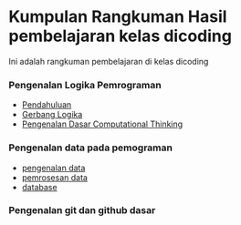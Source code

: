 # Kumpulan Rangkuman Hasil pembelajaran kelas dicoding

Ini adalah rangkuman pembelajaran di kelas dicoding
 
### **Pengenalan Logika Pemrograman**

- [Pendahuluan](https://github.com/Y4zidd/dicoding_class/blob/main/rangkuman%20(Pengenalan%20ke%20Logika%20Pemrograman%20(Programming%20Logic%20101))/pendahuluan_logika.md)
- [Gerbang Logika](https://github.com/Y4zidd/dicoding_class/blob/main/rangkuman%20(Pengenalan%20ke%20Logika%20Pemrograman%20(Programming%20Logic%20101))/gerbang_logika.md)
- [Pengenalan Dasar Computational Thinking](https://github.com/Y4zidd/dicoding_class/blob/main/rangkuman%20(Pengenalan%20ke%20Logika%20Pemrograman%20(Programming%20Logic%20101))/Computational_Thinking.md)

### **Pengenalan data pada pemograman**
- [pengenalan data](https://github.com/Y4zidd/dicoding_class/blob/main/rangkuman(Pengenalan%20Data%20pada%20Pemrograman%20(Data%20101))/pengenalan_data.md)
- [pemrosesan data](https://github.com/Y4zidd/dicoding_class/blob/main/rangkuman(Pengenalan%20Data%20pada%20Pemrograman%20(Data%20101))/pomrosesan_data.md)
- [database](https://github.com/Y4zidd/dicoding_class/blob/main/rangkuman(Pengenalan%20Data%20pada%20Pemrograman%20(Data%20101))/database.md)

### **Pengenalan git dan github dasar**



